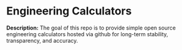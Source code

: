 # Engineering Calculators 

**Description:** The goal of this repo is to provide simple open source engineering calculators hosted via github for long-term stability, transparency, and accuracy.